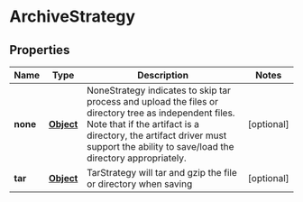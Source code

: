 
# ArchiveStrategy

## Properties
Name | Type | Description | Notes
------------ | ------------- | ------------- | -------------
**none** | [**Object**](.md) | NoneStrategy indicates to skip tar process and upload the files or directory tree as independent files. Note that if the artifact is a directory, the artifact driver must support the ability to save/load the directory appropriately. |  [optional]
**tar** | [**Object**](.md) | TarStrategy will tar and gzip the file or directory when saving |  [optional]




